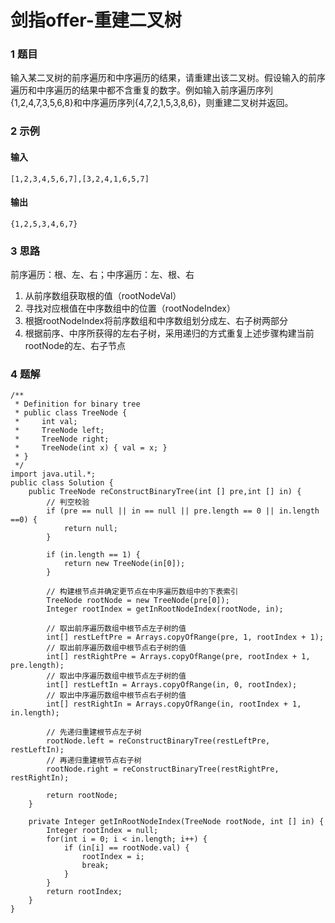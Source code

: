 # 剑指offer-重建二叉树

### 1 题目

输入某二叉树的前序遍历和中序遍历的结果，请重建出该二叉树。假设输入的前序遍历和中序遍历的结果中都不含重复的数字。例如输入前序遍历序列{1,2,4,7,3,5,6,8}和中序遍历序列{4,7,2,1,5,3,8,6}，则重建二叉树并返回。

### 2 示例

#### 输入

```text
[1,2,3,4,5,6,7],[3,2,4,1,6,5,7]
```

#### 输出

```text
{1,2,5,3,4,6,7} 
```



### 3 思路

前序遍历：根、左、右；中序遍历：左、根、右

1. 从前序数组获取根的值（rootNodeVal）
2. 寻找对应根值在中序数组中的位置（rootNodeIndex）
3. 根据rootNodeIndex将前序数组和中序数组划分成左、右子树两部分
4. 根据前序、中序所获得的左右子树，采用递归的方式重复上述步骤构建当前rootNode的左、右子节点

### 4 题解

```text
/**
 * Definition for binary tree
 * public class TreeNode {
 *     int val;
 *     TreeNode left;
 *     TreeNode right;
 *     TreeNode(int x) { val = x; }
 * }
 */
import java.util.*;
public class Solution {
    public TreeNode reConstructBinaryTree(int [] pre,int [] in) {
        // 判空校验
        if (pre == null || in == null || pre.length == 0 || in.length ==0) {
            return null;
        }
        
        if (in.length == 1) {
            return new TreeNode(in[0]);
        }
        
        // 构建根节点并确定更节点在中序遍历数组中的下表索引
        TreeNode rootNode = new TreeNode(pre[0]);
        Integer rootIndex = getInRootNodeIndex(rootNode, in);
        
        // 取出前序遍历数组中根节点左子树的值
        int[] restLeftPre = Arrays.copyOfRange(pre, 1, rootIndex + 1);
        // 取出前序遍历数组中根节点右子树的值
        int[] restRightPre = Arrays.copyOfRange(pre, rootIndex + 1, pre.length);
        // 取出中序遍历数组中根节点左子树的值
        int[] restLeftIn = Arrays.copyOfRange(in, 0, rootIndex);
        // 取出中序遍历数组中根节点右子树的值
        int[] restRightIn = Arrays.copyOfRange(in, rootIndex + 1, in.length);
        
        // 先递归重建根节点左子树
        rootNode.left = reConstructBinaryTree(restLeftPre, restLeftIn);
        // 再递归重建根节点右子树
        rootNode.right = reConstructBinaryTree(restRightPre, restRightIn);
        
        return rootNode;
    }
    
    private Integer getInRootNodeIndex(TreeNode rootNode, int [] in) {
        Integer rootIndex = null;
        for(int i = 0; i < in.length; i++) {
            if (in[i] == rootNode.val) {
                rootIndex = i;
                break;
            }
        }
        return rootIndex;
    }
}
```



